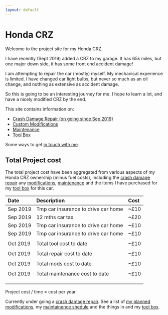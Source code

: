 ```yaml
---
layout: default
---
```



# Honda CRZ

Welcome to the project site for my Honda CRZ.

I have recently (Sept 2019) added a CRZ to my garage. 
It has 65k miles, but one major down side, it has some front end accident damage!

I am attempting to repair the car (mostly) myself.
My mechanical experience is limited.
I have changed car light bulbs, but never so much as an oil change, and nothing as extensive as accident damage. 

So this is going to be an interesting journey for me. I hope to learn a lot, and have a nicely modified CRZ by the end.


This site contains information on:

* [Crash Damage Repair (on going since Sep 2019)](./CrashDamageRepair)
* [Custom Modifications](./CustomModifications)
* [Maintenance](./Maintenance) 
* [Tool Box](./ToolBox)

Some ways to get [in touch with me](./Contact).


## Total Project cost

The total project cost have been aggregated from various aspects of my Honda CRZ ownership (minus fuel costs),
including the [crash damage repair](./CrashDamageRepair) any [modifications](./CustomModifications), [maintenance](./Maintenance) 
and the items I have purchased for my [tool box](./ToolBox) for this car.

| Date | Description | Cost | 
|:-----|:------------|:-----|
| Sep 2019 | Tmp car insurance to drive car home | ~£10 | 
| Sep 2019 | 12 mths car tax | ~£20 | 
| Sep 2019 | Tmp car insurance to drive car home | ~£10 | 
| Sep 2019 | Tmp car insurance to drive car home | ~£10 | 
|  |  |  |  |  | 
| Oct 2019 | Total tool cost to date | ~£10 | 
|  |  |  |  |  | 
| Oct 2019 | Total repair cost to date | ~£10 | 
|  |  |  |  |  | 
| Oct 2019 | Total mods cost to date | ~£10 | 
|  |  |  |  |  | 
| Oct 2019 | Total maintenance cost to date | ~£10 | 
|  |  |  |  |  | 
|  |  |  |  | Total: £100 | 
|  |  |  |  | Total/Time(mths) = £?? | 

Project cost / time = cost per year


Currently under going a [crash damage repair](./CrashDamageRepair).
See a list of [my planned modifications](./CustomModifications),
my [maintainence shedule](./Maintenance) 
and the things in 
and my [tool box](./ToolBox).








